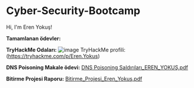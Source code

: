 # Cyber-Security-Bootcamp
Hi, I'm Eren Yokuş!

**Tamamlanan ödevler:**

**TryHackMe Odaları:**
![image](https://user-images.githubusercontent.com/115635856/195418946-8060b14a-fea7-4350-8d74-a6d1451211a2.png)
TryHackMe profili: (https://tryhackme.com/p/Eren.Yokus)

**DNS Poisoning Makale ödevi:**
  [DNS Poisoning Saldırıları_EREN_YOKUŞ.pdf](https://github.com/ErenYokus46/Cyber-Security-Bootcamp/files/9767718/DNS.Poisoning.Saldirilari_EREN_YOKUS.pdf)

**Bitirme Projesi Raporu:**
  [Bitirme_Projesi_Eren_Yokuş.pdf](https://github.com/ErenYokus46/Cyber-Security-Bootcamp/files/9767953/Bitirme_Projesi_Eren_Yokus.pdf)

